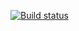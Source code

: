 [![Build status](https://ci.appveyor.com/api/projects/status/ck5x6nnij5e854bv?svg=true)](https://ci.appveyor.com/project/AndreiZak90/animation)
